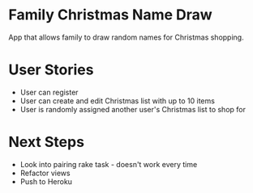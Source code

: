 # Family Christmas Name Draw

App that allows family to draw random names for Christmas shopping.

# User Stories
* User can register
* User can create and edit Christmas list with up to 10 items
* User is randomly assigned another user's Christmas list to shop for

# Next Steps
* Look into pairing rake task - doesn't work every time
* Refactor views
* Push to Heroku